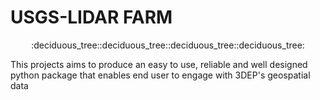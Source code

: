 # USGS-LIDAR FARM 
<center><p align = "center"> :deciduous_tree::deciduous_tree::deciduous_tree::deciduous_tree:</p> </center>
This projects aims to produce an easy to use, reliable and well designed python package that enables end user to engage with 3DEP's geospatial data

